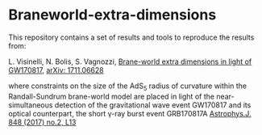 # Braneworld-extra-dimensions

This repository contains a set of results and tools to reproduce the results from:

L. Visinelli, N. Bolis, S. Vagnozzi, [Brane-world extra dimensions in light of GW170817](https://inspirehep.net/record/1636969), [arXiv: 1711.06628](https://arxiv.org/abs/1711.06628)

where constraints on the size of the AdS<sub>5</sub> radius of curvature within the Randall-Sundrum brane-world model are placed in light of the near-simultaneous detection of the gravitational wave event GW170817 and its optical counterpart, the short γ-ray burst event GRB170817A [Astrophys.J. 848 (2017) no.2, L13](http://iopscience.iop.org/article/10.3847/2041-8213/aa920c/meta)
